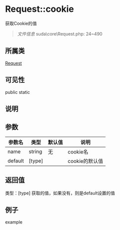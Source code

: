 # Request::cookie
获取Cookie的值
> *文件信息* suda\core\Request.php: 24~490
## 所属类 

[Request](../Request.md)

## 可见性

  public  static
## 说明



## 参数

| 参数名 | 类型 | 默认值 | 说明 |
|--------|-----|-------|-------|
| name |  string | 无 |  cookie名 |
| default |  [type] |  |  cookie的默认值 |

## 返回值
类型：[type]
 获取的值，如果没有，则是default设置的值

## 例子

example